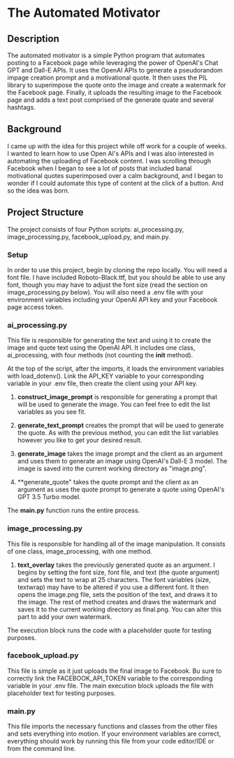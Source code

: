 # The Automated Motivator 

## Description
The automated motivator is a simple Python program that automates posting to a Facebook page while leveraging the power of OpenAI's Chat GPT and Dall-E APIs.
It uses the OpenAI APIs to generate a pseudorandom impage creation prompt and a motivational quote. It then uses the PIL library to superimpose the quote onto 
the image and create a watermark for the Facebook page. Finally, it uploads the resulting image to the Facebook page and adds a text post comprised of the 
generate quate and several hashtags.

## Background

I came up with the idea for this project while off work for a couple of weeks. I wanted to learn how to use Open AI's APIs and I was also interested in 
automating the uploading of Facebook content. I was scrolling through Facebook when I began to see a lot of posts that included banal motivational quotes 
superimposed over a calm background, and I began to wonder if I could automate this type of content at the click of a button. And so the idea was born.

## Project Structure

The project consists of four Python scripts: ai_processing.py, image_processing.py, facebook_upload.py, and main.py.

### Setup

In order to use this project, begin by cloning the repo locally. You will need a font file. I have included Roboto-Black.ttf, but you should be able to use any font, though you may have to adjust the font size (read the section on image_processing.py below). You will also need a .env file with your environment variables including your OpenAI API key and your Facebook page access token.

### ai_processing.py

This file is responsible for generating the text and using it to create the image and quote text using the OpenAI API. It includes one class, ai_processing, with four methods (not counting the __init__ method).

At the top of the script, after the imports, it loads the environment variables with load_dotenv(). Link the API_KEY variable to your corresponding variable in your .env file, then create the client using your API key.

1. **construct_image_prompt** is responsible for generating a prompt that will be used to generate the image. You can feel free to edit the list variables as you see fit.

2. **generate_text_prompt** creates the prompt that will be used to generate the quote. As with the previous method, you can edit the list variables however you like to get your desired result.

3. **generate_image** takes the image prompt and the client as an argument and uses them to generate an image using OpenAI's Dall-E 3 model. The image is saved into the current working directory as "image.png".

4. **generate_quote" takes the quote prompt and the client as an argument as uses the quote prompt to generate a quote using OpenAI's GPT 3.5 Turbo model.

The **main.py** function runs the entire process.

### image_processing.py

This file is responsible for handling all of the image manipulation. It consists of one class, image_processing, with one method.

1. **text_overlay** takes the previously generated quote as an argument. I begins by setting the font size, font file, and text (the quote argument) and sets the text to wrap at 25 characters. The font variables (size, textwrap) may have to be altered if you use a different font. It then opens the image.png file, sets the position of the text, and draws it to the image. The rest of method creates and draws the watermark and saves it to the current working directory as final.png. You can alter this part to add your own watermark.

The execution block runs the code with a placeholder quote for testing purposes.

### facebook_upload.py 

This file is simple as it just uploads the final image to Facebook. Bu sure to correctly link the FACEBOOK_API_TOKEN variable to the corresponding variable in your .env file. The main execution block uploads the file with placeholder text for testing purposes.

### main.py

This file imports the necessary functions and classes from the other files and sets everything into motion. If your environment variables are correct, everything should work by running this file from your code editor/IDE or from the command line.
